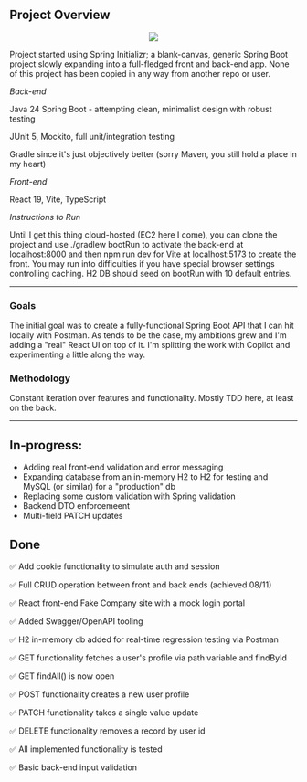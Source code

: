 ## Project Overview

<p align="center">
    <img src="https://skillicons.dev/icons?i=java,spring,gradle,react,ts,js,vite,html,css,git,idea,vscode"/>
</p>

Project started using Spring Initializr; a blank-canvas, generic Spring Boot project slowly expanding into a full-fledged front and back-end app. None of this project has been copied in any way from another repo or user.

*Back-end*

Java 24 Spring Boot - attempting clean, minimalist design with robust testing

JUnit 5, Mockito, full unit/integration testing

Gradle since it's just objectively better (sorry Maven, you still hold a place in my heart)

*Front-end*

React 19, Vite, TypeScript

*Instructions to Run*

Until I get this thing cloud-hosted (EC2 here I come), you can clone the project and use ./gradlew bootRun to activate the back-end at localhost:8000 and then npm run dev for Vite at localhost:5173 to create the front. You may run into difficulties if you have special browser settings controlling caching. H2 DB should seed on bootRun with 10 default entries.

---------------------------------------------------------------------------------------------------------------------------------------------------------------------

### Goals

The initial goal was to create a fully-functional Spring Boot API that I can hit locally with Postman. As tends to be the case, my ambitions grew and I'm adding a "real" React UI on top of it. I'm splitting the work with Copilot and experimenting a little along the way.

### Methodology

Constant iteration over features and functionality. Mostly TDD here, at least on the back.

---------------------------------------------------------------------------------------------------------------------------------------------------------------------

## In-progress:

- Adding real front-end validation and error messaging
- Expanding database from an in-memory H2 to H2 for testing and MySQL (or similar) for a "production" db
- Replacing some custom validation with Spring validation
- Backend DTO enforcemeent
- Multi-field PATCH updates


## Done

✅ Add cookie functionality to simulate auth and session

✅ Full CRUD operation between front and back ends (achieved 08/11)

✅ React front-end Fake Company site with a mock login portal

✅ Added Swagger/OpenAPI tooling

✅ H2 in-memory db added for real-time regression testing via Postman

✅ GET functionality fetches a user's profile via path variable and findById

✅ GET findAll() is now open

✅ POST functionality creates a new user profile

✅ PATCH functionality takes a single value update

✅ DELETE functionality removes a record by user id

✅ All implemented functionality is tested

✅ Basic back-end input validation
